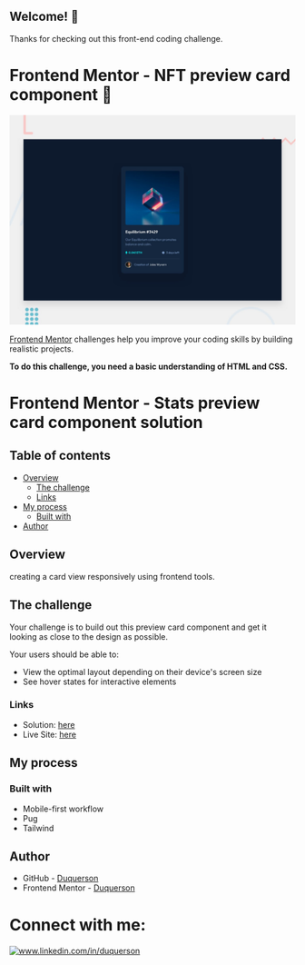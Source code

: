 
## Welcome! 👋

Thanks for checking out this front-end coding challenge.

# Frontend Mentor - NFT preview card component 🚀

![Design preview for the QR code component coding challenge](./design/desktop-preview.jpg)

[Frontend Mentor](https://www.frontendmentor.io) challenges help you improve your coding skills by building realistic projects.


**To do this challenge, you need a basic understanding of HTML and CSS.**

# Frontend Mentor - Stats preview card component solution


## Table of contents

- [Overview](#overview)
  - [The challenge](#the-challenge)
  - [Links](#links)
- [My process](#my-process)
  - [Built with](#built-with)
- [Author](#author)

## Overview

creating a card view responsively using frontend tools.

## The challenge

Your challenge is to build out this preview card component and get it looking as close to the design as possible.

Your users should be able to:

- View the optimal layout depending on their device's screen size
- See hover states for interactive elements

### Links

- Solution: [here](https://github.com/duquerson/nft_preview_card_component)
- Live Site: [here](https://nftpreviewcardcomponent-psi.vercel.app/)

## My process

### Built with

- Mobile-first workflow
- Pug
- Tailwind

## Author

- GitHub - [Duquerson](https://github.com/duquerson)
- Frontend Mentor - [Duquerson](https://www.frontendmentor.io/profile/yeyosoto)

# Connect with me:
<p align="left"> 
<a href="https://linkedin.com/in/duquerson" target="blank"><img align="center" src="https://raw.githubusercontent.com/rahuldkjain/github-profile-readme-generator/master/src/images/icons/Social/linked-in-alt.svg" alt="www.linkedin.com/in/duquerson" height="40" width="50" /></a>
</p> 
